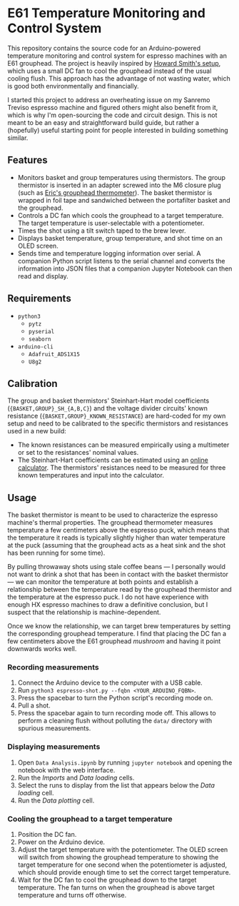 # E61 Temperature Monitoring and Control System

This repository contains the source code for an Arduino-powered temperature
monitoring and control system for espresso machines with an E61 grouphead. The
project is heavily inspired by [Howard Smith's setup](https://www.home-barista.com/tips/guide-to-managing-hx-brew-temperatures-t64840.html), which uses a small DC
fan to cool the grouphead instead of the usual cooling flush. This approach has
the advantage of not wasting water, which is good both environmentally and
financially.

I started this project to address an overheating issue on my Sanremo Treviso
espresso machine and figured others might also benefit from it, which is why I'm
open-sourcing the code and circuit design. This is not meant to be an easy and
straightforward build guide, but rather a (hopefully) useful starting point for
people interested in building something similar.

## Features

- Monitors basket and group temperatures using thermistors. The group
  thermistor is inserted in an adapter screwed into the M6 closure plug (such as
  [Eric's grouphead thermometer](https://www.home-barista.com/espresso-machines/monitoring-brew-temperature-e61-groups-t1352.html)).
  The basket thermistor is wrapped in foil tape and sandwiched between the
  portafilter basket and the grouphead.
- Controls a DC fan which cools the grouphead to a target temperature. The
  target temperature is user-selectable with a potentiometer.
- Times the shot using a tilt switch taped to the brew lever.
- Displays basket temperature, group temperature, and shot time on an OLED
  screen.
- Sends time and temperature logging information over serial. A companion
  Python script listens to the serial channel and converts the information
  into JSON files that a companion Jupyter Notebook can then read and display.

## Requirements

- `python3`
  - `pytz`
  - `pyserial`
  - `seaborn`
- `arduino-cli`
  - `Adafruit_ADS1X15`
  - `U8g2`

## Calibration

The group and basket thermistors' Steinhart-Hart model coefficients
(`{BASKET,GROUP}_SH_{A,B,C}`) and the voltage divider circuits' known resistance
(`{BASKET,GROUP}_KNOWN_RESISTANCE`) are hard-coded for my own setup and need to
be calibrated to the specific thermistors and resistances used in a new build:

- The known resistances can be measured empirically using a multimeter or set
  to the resistances' nominal values.
- The Steinhart-Hart coefficients can be estimated using an
  [online calculator](https://www.thinksrs.com/downloads/programs/therm%20calc/ntccalibrator/ntccalculator.html). The thermistors' resistances need to be measured
  for three known temperatures and input into the calculator.

## Usage

The basket thermistor is meant to be used to characterize the espresso machine's
thermal properties. The grouphead thermometer measures temperature a few
centimeters above the espresso puck, which means that the temperature it reads
is typically slightly higher than water temperature at the puck (assuming that
the grouphead acts as a heat sink and the shot has been running for some time).

By pulling throwaway shots using stale coffee beans &mdash; I personally would
not want to drink a shot that has been in contact with the basket thermistor
&mdash; we can monitor the temperature at both points and establish a
relationship between the temperature read by the grouphead thermistor and the
temperature at the espresso puck. I do not have experience with enough HX
espresso machines to draw a definitive conclusion, but I suspect that the
relationship is machine-dependent.

Once we know the relationship, we can target brew temperatures by setting the
corresponding grouphead temperature. I find that placing the DC fan a few
centimeters above the E61 grouphead _mushroom_ and having it point downwards
works well.

### Recording measurements

1. Connect the Arduino device to the computer with a USB cable.
2. Run `python3 espresso-shot.py --fqbn <YOUR_ARDUINO_FQBN>`.
3. Press the spacebar to turn the Python script's recording mode on.
4. Pull a shot.
5. Press the spacebar again to turn recording mode off. This allows to perform
   a cleaning flush without polluting the `data/` directory with spurious
   measurements.

### Displaying measurements

1. Open `Data Analysis.ipynb` by running `jupyter notebook` and opening the
   notebook with the web interface.
2. Run the _Imports_ and _Data loading_ cells.
3. Select the runs to display from the list that appears below the _Data
   loading_ cell.
4. Run the _Data plotting_ cell.

### Cooling the grouphead to a target temperature

1. Position the DC fan.
2. Power on the Arduino device.
3. Adjust the target temperature with the potentiometer. The OLED screen will
   switch from showing the grouphead temperature to showing the target
   temperature for one second when the potentiometer is adjusted, which should
   provide enough time to set the correct target temperature.
4. Wait for the DC fan to cool the grouphead down to the target temperature. The
   fan turns on when the grouphead is above target temperature and turns off
   otherwise.
